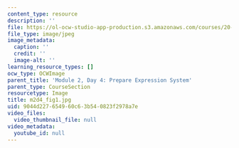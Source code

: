 ```yaml
---
content_type: resource
description: ''
file: https://ol-ocw-studio-app-production.s3.amazonaws.com/courses/20-109-laboratory-fundamentals-in-biological-engineering-spring-2010/9044d227654960c63b540823f2978a7e_m2d4_fig1.jpg
file_type: image/jpeg
image_metadata:
  caption: ''
  credit: ''
  image-alt: ''
learning_resource_types: []
ocw_type: OCWImage
parent_title: 'Module 2, Day 4: Prepare Expression System'
parent_type: CourseSection
resourcetype: Image
title: m2d4_fig1.jpg
uid: 9044d227-6549-60c6-3b54-0823f2978a7e
video_files:
  video_thumbnail_file: null
video_metadata:
  youtube_id: null
---
```

